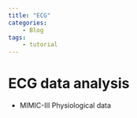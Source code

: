 ```yaml
---
title: "ECG"
categories: 
    - Blog
tags:
    - tutorial
---
```


# ECG data analysis
* MIMIC-III Physiological data 




